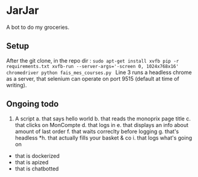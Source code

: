 # JarJar
A bot to do my groceries.

## Setup
After the git clone, in the repo dir :
`sudo apt-get install xvfb
pip -r requirements.txt
xvfb-run --server-args='-screen 0, 1024x768x16' chromedriver
python fais_mes_courses.py
`
Line 3 runs a headless chrome as a server, that selenium can operate on port 9515 (default at time of writing).

## Ongoing todo
1. A script
a. that says hello world
b. that reads the monoprix page title
c. that clicks on MonCompte
d. that logs in
e. that displays an info about amount of last order
f. that waits correclty before logging
g. that's headless
*h. that actually fills your basket & co
i. that logs what's going on

- that is dockerized
- that is apized
- that is chatbotted




